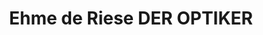 ---
title: "Ehme de Riese DER OPTIKER"
url: /wolfsburg/ehme-de-riese-der-optiker-porschestrasse/
shop: Optiker
---
